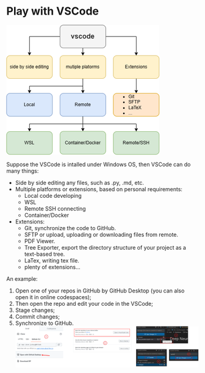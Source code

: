 # Play with VSCode

![what can VSCode do](https://github.com/jizhang02/Figure-Factory/blob/b87a74a3a52fe7a383d39086468d05a2a57111cb/Fig_CS/Figure-Factory-vscode.drawio.png)

Suppose the VSCode is intalled under Windows OS, then VSCode can do many things:
* Side by side editing any files, such as .py, .md, etc.
* Multiple platforms or extensions, based on personal requirements:
  * Local code developing
  * WSL
  * Remote SSH connecting
  * Container/Docker
* Extensions:    
  * Git, synchronize the code to GitHub.
  * SFTP or upload, uploading or downloading files from remote.
  * PDF Viewer.
  * Tree Exporter, export the directory structure of your project as a text-based tree.
  * LaTex, writing tex file.
  * plenty of extensions...

An example:    
1. Open one of your repos in GitHub by GitHub Desktop (you can also open it in online codespaces);
2. Then open the repo and edit your code in the VSCode;
3. Stage changes;
4. Commit changes;
5. Synchronize to GitHub.
![pipeline of editing code](./vscode.png)
